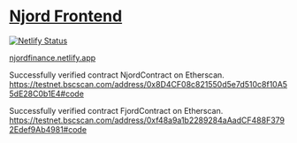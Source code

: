 # [Njord Frontend](https://njordfinance.netlify.app/)

[![Netlify Status](https://api.netlify.com/api/v1/badges/16df2e45-e3d6-4661-a1bc-be4b7fff26cf/deploy-status)](https://app.netlify.com/sites/njordfinance/deploys)

[njordfinance.netlify.app](https://njordfinance.netlify.app/)


Successfully verified contract NjordContract on Etherscan.
https://testnet.bscscan.com/address/0x8D4CF08c821550d5e7d510c8f10A55dE28C0b1E4#code

Successfully verified contract FjordContract on Etherscan.
https://testnet.bscscan.com/address/0xf48a9a1b2289284aAadCF488F3792Edef9Ab4981#code
